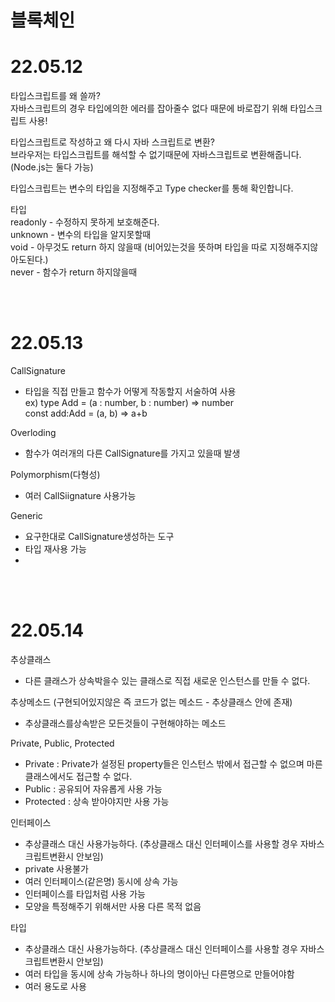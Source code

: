 #     블록체인

# 22.05.12  
타입스크립트를 왜 쓸까?  
자바스크립트의 경우 타입에의한 에러를 잡아줄수 없다 때문에 바로잡기 위해 타입스크립트 사용!

타입스크립트로 작성하고 왜 다시 자바 스크립트로 변환?  
브라우저는 타입스크립트를 해석할 수 없기때문에 자바스크립트로 변환해줍니다.  
(Node.js는 둘다 가능)

타입스크립트는 변수의 타입을 지정해주고 Type checker를 통해 확인합니다.

타입  
readonly - 수정하지 못하게 보호해준다.  
unknown - 변수의 타입을 알지못할때  
void - 아무것도 return 하지 않을때 (비어있는것을 뜻하며 타입을 따로 지정해주지않아도된다.)  
never - 함수가 return 하지않을때

<br></br>

# 22.05.13
CallSignature
  - 타입을 직접 만들고 함수가 어떻게 작동할지 서술하여 사용  
ex) type Add = (a : number, b : number) => number  
const add:Add = (a, b) => a+b

Overloding
  - 함수가 여러개의 다른 CallSignature를 가지고 있을때 발생  

Polymorphism(다형성)
  - 여러 CallSiignature 사용가능

Generic
  - 요구한대로 CallSignature생성하는 도구
  - 타입 재사용 가능
  - 
<br></br>

# 22.05.14
추상클래스
  - 다른 클래스가 상속박을수 있는 클래스로 직접 새로운 인스턴스를 만들 수 없다.

추상메소드
(구현되어있지않은 즉 코드가 없는 메소드 - 추상클래스 안에 존재)
  - 추상클래스를상속받은 모든것들이 구현해야하는 메소드

Private, Public, Protected
  - Private : Private가 설정된 property들은 인스턴스 밖에서 접근할 수 없으며 마른 클래스에서도 접근할 수 없다.
  - Public : 공유되어 자유롭게 사용 가능
  - Protected : 상속 받아야지만 사용 가능

인터페이스
  - 추상클래스 대신 사용가능하다.
    (추상클래스 대신 인터페이스를 사용할 경우 자바스크립트변환시 안보임)
  - private 사용불가
  - 여러 인터페이스(같은명) 동시에 상속 가능
  - 인터페이스를 타입처럼 사용 가능
  - 모양을 특정해주기 위해서만 사용 다른 목적 없음

타입
  - 추상클래스 대신 사용가능하다.
    (추상클래스 대신 인터페이스를 사용할 경우 자바스크립트변환시 안보임)
  - 여러 타입을 동시에 상속 가능하나 하나의 명이아닌 다른명으로 만들어야함
  - 여러 용도로 사용


